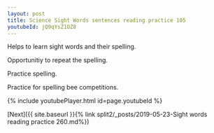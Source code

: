 ```yaml
---
layout: post
title: Science Sight Words sentences reading practice 105
youtubeId: jQ9qYsZ1OZ8
---
```

 
 
Helps to learn sight words and their spelling.

Opportunitiy to repeat the spelling. 

Practice spelling. 
 
Practice for spelling bee competitions. 
 
{% include youtubePlayer.html id=page.youtubeId %}
 
 

[Next]({{ site.baseurl }}{% link  split2/_posts/2019-05-23-Sight words reading practice 260.md%})
 
